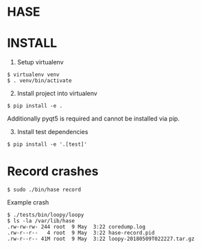 # HASE

# INSTALL

1. Setup virtualenv

```console
$ virtualenv venv
$ . venv/bin/activate
```

2. Install project into virtualenv

```console
$ pip install -e .
```

Additionally pyqt5 is required and cannot be installed via pip.

3. Install test dependencies

```console
$ pip install -e '.[test]'
```


# Record crashes


```console
$ sudo ./bin/hase record
```

Example crash
```console
$ ./tests/bin/loopy/loopy
$ ls -la /var/lib/hase
.rw-rw-rw- 244 root  9 May  3:22 coredump.log
.rw-r--r--   4 root  9 May  3:22 hase-record.pid
.rw-r--r-- 41M root  9 May  3:22 loopy-20180509T022227.tar.gz
```
